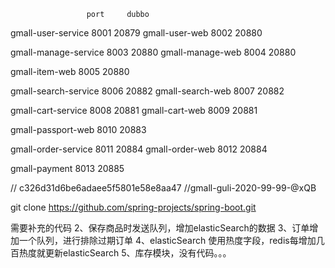                      port     dubbo
gmall-user-service   8001     20879
gmall-user-web       8002     20880

gmall-manage-service 8003     20880
gmall-manage-web     8004     20880

gmall-item-web       8005     20880

gmall-search-service 8006     20882
gmall-search-web     8007     20882

gmall-cart-service   8008     20881
gmall-cart-web       8009     20881

gmall-passport-web   8010     20883

gmall-order-service  8011     20884
gmall-order-web      8012     20884

gmall-payment        8013     20885

// c326d31d6be6adaee5f5801e58e8aa47
//gmall-guli-2020-99-99-@xQB

 git clone https://github.com/spring-projects/spring-boot.git
 
需要补充的代码
2、保存商品时发送队列，增加elasticSearch的数据
3、订单增加一个队列，进行排除过期订单
4、elasticSearch 使用热度字段，redis每增加几百热度就更新elasticSearch
5、库存模块，没有代码。。。